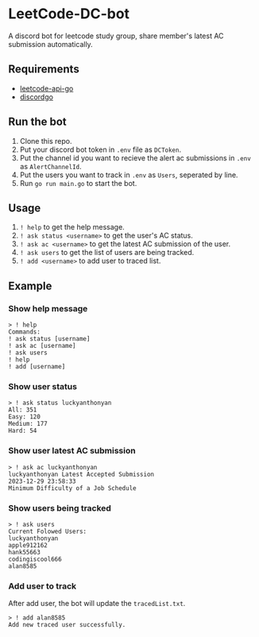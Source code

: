 # LeetCode-DC-bot
A discord bot for leetcode study group, share member's latest AC submission automatically.

## Requirements
- [leetcode-api-go](https://github.com/dustyRAIN/leetcode-api-go)
- [discordgo](https://github.com/bwmarrin/discordgo)

## Run the bot
1. Clone this repo.
2. Put your discord bot token in `.env` file as `DCToken`.
3. Put the channel id you want to recieve the alert ac submissions in `.env` as `AlertChannelId`.
4. Put the users you want to track in `.env` as `Users`, seperated by line.
5. Run `go run main.go` to start the bot.

## Usage
1. `! help` to get the help message.
2. `! ask status <username>` to get the user's AC status.
3. `! ask ac <username>` to get the latest AC submission of the user.
4. `! ask users` to get the list of users are being tracked.
5. `! add <username>` to add user to traced list.

## Example
### Show help message
```
> ! help
Commands:
! ask status [username]
! ask ac [username]
! ask users
! help
! add [username]
```

### Show user status
```
> ! ask status luckyanthonyan
All: 351
Easy: 120
Medium: 177
Hard: 54
```

### Show user latest AC submission
```
> ! ask ac luckyanthonyan
luckyanthonyan Latest Accepted Submission
2023-12-29 23:58:33
Minimum Difficulty of a Job Schedule
```

### Show users being tracked
```
> ! ask users
Current Folowed Users:
luckyanthonyan
apple912162
hank55663
codingiscool666
alan8585
```

### Add user to track

After add user, the bot will update the `tracedList.txt`.
```
> ! add alan8585
Add new traced user successfully.
```

